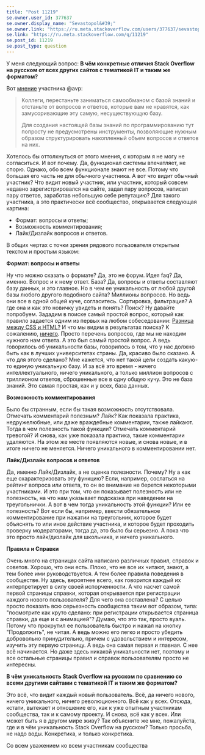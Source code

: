 ```yaml
---
title: "Post 11219"
se.owner.user_id: 377637
se.owner.display_name: "Sevastopol&#39;"
se.owner.link: "https://ru.meta.stackoverflow.com/users/377637/sevastopol"
se.link: "https://ru.meta.stackoverflow.com/q/11219"
se.post_id: 11219
se.post_type: question
---
```

<p>У меня следующий вопрос: <strong>В чём конкретные отличия Stack Overflow на русском от всех других сайтов с тематикой IT и таким же форматом?</strong></p>
<p>Вот <a href="https://ru.meta.stackoverflow.com/a/11124/377637">мнение</a> участника @avp:</p>
<blockquote>
<p>Коллеги, перестаньте заниматься самообманом с базой знаний и отстаньте
от вопросов и ответов, которые вам не нравятся, как замусоривающие эту
самую, несуществующую базу.</p>
<p>Для создания настоящей базы знаний по программированию тут попросту не
предусмотрены инструменты, позволяющие нужным образом структурировать
накопленный объем вопросов и ответов на них.</p>
</blockquote>
<p>Хотелось бы оттолкнуться от этого мнения, с которым я не могу не согласиться. И вот почему. Да, функционал системы впечатляет, не спорю. Однако, обо всем функционале знают не все. Потому что большая его часть не для обычного участника. А вот что видит обычный участник? Что видит новый участник, или участник, который совсем недавно зарегистрировался на сайте, задал пару вопросов, написал пару ответов, заработав небольшую себе репутацию? Для такого участника, а это практически всё сообщество, открывается следующая картина:</p>
<ul>
<li>Формат: вопросы и ответы;</li>
<li>Возможность комментирования;</li>
<li>Лайк/Дизлайк вопросов и ответов.</li>
</ul>
<p>В общих чертах с точки зрения рядового пользователя открытым текстом и простым языком:</p>
<p><strong>Формат: вопросы и ответы</strong></p>
<p>Ну что можно сказать о формате? Да, это не форум. Идея faq? Да, именно. Вопрос и к нему ответ. База? Да, вопросы и ответы составляют базу данных, и это главное. Но в чем ее уникальность от любой другой базы любого другого подобного сайта? Миллионы вопросов. Но ведь они все в одной общей куче, согласитесь. Сортировка, фильтрация? А где она и как это новичку увидеть и понять? Поиск? Ну давайте попробуем. Зададим в поиске самый простой вопрос, который как правило задается одним из первых на любом собеседовании: <a href="https://ru.stackoverflow.com/search?q=%D0%A0%D0%B0%D0%B7%D0%BD%D0%B8%D1%86%D0%B0%20%D0%BC%D0%B5%D0%B6%D0%B4%D1%83%20CSS%20%D0%B8%20HTML%3F">Разница между CSS и HTML?</a> И что мы видим в результатах поиска? К сожалению, <a href="https://ru.stackoverflow.com/search?tab=active&amp;q=%D0%A0%D0%B0%D0%B7%D0%BD%D0%B8%D1%86%D0%B0%20%D0%BC%D0%B5%D0%B6%D0%B4%D1%83%20CSS%20%D0%B8%20HTML%3F">ничего</a>. Просто перечень вопросов, где мы не находим нужного нам ответа. А это был самый простой вопрос. А ведь говорилось об уникальности базы, говорилось о том, что у нас должно быть как в лучших университетах страны. Да, красиво было сказано. А что для этого сделано? Мне кажется, что нет такой цели создать какую-то единую уникальную базу. И за всё это время - ничего интеллектуального, ничего уникального, а только миллион вопросов с триллионом ответов, сброшенные все в одну общую кучу. Это не база знаний. Это самая простая, как и у всех, база данных.</p>
<p><strong>Возможность комментирования</strong></p>
<p>Было бы странным, если бы такая возможность отсутствовала. Отмечать комментарий полезным? Лайк? Как показала практика, недружелюбные, или даже враждебные комментарии, также лайкают. Тогда в чем полезность такой функции? Отмечать комментарий тревогой? И снова, как уже показала практика, такие комментарии удаляются. На этом же месте появляются новые, и снова новые, и в итоге ничего не меняется. Ничего уникального в комментировании нет.</p>
<p><strong>Лайк/Дизлайк вопросов и ответов</strong></p>
<p>Да, именно Лайк/Дизлайк, а не оценка полезности. Почему? Ну а как еще охарактеризовать эту функцию? Если, например, сослаться на рейтинг вопроса или ответа, то он во внимание не берется некоторыми участниками. И это при том, что он показывает полезность или не полезность, на что нам указывает подсказка при наведении на треугольнички. А вот в чем тогда уникальность этой функции? Или ее полезность? Вот если бы, например, ввести обязательное комментирование при нажатии на треугольник, которое будет объяснять то или иное действие участника, и которое будет проходить проверку модераторами, тогда да, это было бы серьезно. А пока что это просто лайк/дизлайк для школьника, и ничего уникального.</p>
<p><strong>Правила и Справки</strong></p>
<p>Очень много на страницах сайта написано различных правил, справок и советов. Хорошо, что они есть. Плохо, что не все их читают, знают, а тем более ими руководствуется. А тем более правила поведения в сообществе. Ну здесь, вероятнее всего, как говорится каждый их интерпретирует в силу своей испорченности. А что насчет самой первой страницы справки, которая открывается при регистрации каждого нового пользователя? Для чего она составлена? С целью просто показать всю серьезность сообщества таким вот образом, типа: &quot;посмотрите как круто сделано: при регистрации открывается страница справки, да еще и с анимацией&quot;? Думаю, что это так, просто вуаль. Потому что прокрутил ее пользователь быстро и нажал на кнопку &quot;Продолжить&quot;, не читая. А ведь можно его легко и просто убедить добровольно принудительно, причем с удовольствием и интересом, изучить эту первую страницу. А ведь она самая первая и главная. С нее всё начинается. Но даже здесь никакой уникальности нет, поэтому и все остальные страницы правил и справок пользователям просто не интересны.</p>
<p><strong>В чём уникальность Stack Overflow на русском по сравнению со всеми другими сайтами с тематикой IT и таким же форматом?</strong></p>
<p>Это всё, что видит каждый новый пользователь. Всё, да ничего нового, ничего уникального, ничего революционного. Всё как у всех. Отсюда, кстати, вытекает и отношение его, как к уже опытным участникам сообщества, так и к самому проекту. И снова, всё как у всех. Или может быть я в другом мире живу? Так объясните же мне, пожалуйста, где и в чём уникальность Stack Overflow на русском? Только просьба, не надо воды. Конкретика, и только конкретика.</p>
<p>Со всем уважением ко всем участникам сообщества</p>
